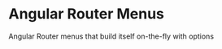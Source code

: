 # Angular Router Menus

<!-- Keep intro section in sync with all projects -->

Angular Router menus that build itself on-the-fly with options
